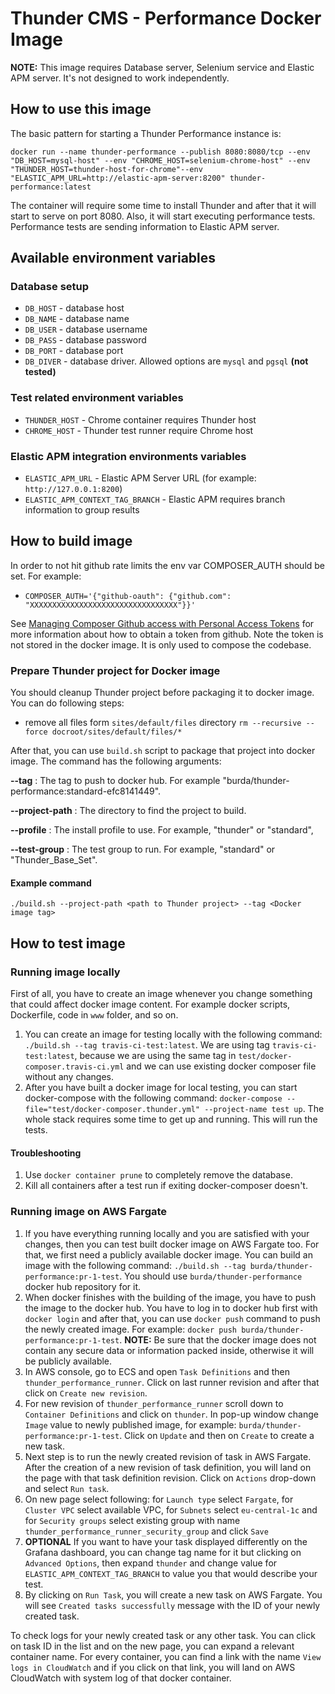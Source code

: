 # Thunder CMS - Performance Docker Image

**NOTE:** This image requires Database server, Selenium service and Elastic APM server. It's not designed to work independently.

## How to use this image

The basic pattern for starting a Thunder Performance instance is:

`docker run --name thunder-performance --publish 8080:8080/tcp --env "DB_HOST=mysql-host" --env "CHROME_HOST=selenium-chrome-host" --env "THUNDER_HOST=thunder-host-for-chrome"--env "ELASTIC_APM_URL=http://elastic-apm-server:8200" thunder-performance:latest`

The container will require some time to install Thunder and after that it will start to serve on port 8080. Also, it will start executing performance tests. Performance tests are sending information to Elastic APM server.

## Available environment variables

### Database setup

- `DB_HOST` - database host
- `DB_NAME` - database name
- `DB_USER` - database username
- `DB_PASS` - database password
- `DB_PORT` - database port
- `DB_DIVER` - database driver. Allowed options are `mysql` and `pgsql` **(not tested)**

### Test related environment variables
- `THUNDER_HOST` - Chrome container requires Thunder host
- `CHROME_HOST` - Thunder test runner require Chrome host

### Elastic APM integration environments variables
- `ELASTIC_APM_URL` - Elastic APM Server URL (for example: `http://127.0.0.1:8200`)
- `ELASTIC_APM_CONTEXT_TAG_BRANCH` - Elastic APM requires branch information to group results

## How to build image
In order to not hit github rate limits the env var COMPOSER_AUTH should be set.
For example:
- `COMPOSER_AUTH='{"github-oauth": {"github.com": "XXXXXXXXXXXXXXXXXXXXXXXXXXXXXXXXX"}}'`

See [Managing Composer Github access with Personal Access Tokens](https://www.previousnext.com.au/blog/managing-composer-github-access-personal-access-tokens)
for more information about how to obtain a token from github. Note the token is
not stored in the docker image. It is only used to compose the codebase.

### Prepare Thunder project for Docker image

You should cleanup Thunder project before packaging it to docker image. You can do following steps:

- remove all files form `sites/default/files` directory `rm --recursive --force docroot/sites/default/files/*`

After that, you can use `build.sh` script to package that project into docker image.
The command has the following arguments:

**--tag** : The tag to push to docker hub. For example "burda/thunder-performance:standard-efc8141449".

**--project-path** : The directory to find the project to build.

**--profile** : The install profile to use. For example, "thunder" or "standard",

**--test-group** : The test group to run. For example, "standard" or "Thunder_Base_Set". 

#### Example command

`./build.sh --project-path <path to Thunder project> --tag <Docker image tag>`

## How to test image

### Running image locally

First of all, you have to create an image whenever you change something that could affect docker image content. For example docker scripts, Dockerfile, code in `www` folder, and so on.

1. You can create an image for testing locally with the following command: `./build.sh --tag travis-ci-test:latest`. We are using tag `travis-ci-test:latest`, because we are using the same tag in `test/docker-composer.travis-ci.yml` and we can use existing docker composer file without any changes.
2. After you have built a docker image for local testing, you can start docker-compose with the following command: `docker-compose --file="test/docker-composer.thunder.yml" --project-name test up`. The whole stack requires some time to get up and running. This will run the tests.

#### Troubleshooting
1. Use `docker container prune` to completely remove the database.
2. Kill all containers after a test run if exiting docker-composer doesn't.

### Running image on AWS Fargate

1. If you have everything running locally and you are satisfied with your changes, then you can test built docker image on AWS Fargate too. For that, we first need a publicly available docker image. You can build an image with the following command: `./build.sh --tag burda/thunder-performance:pr-1-test`. You should use `burda/thunder-performance` docker hub repository for it.
2. When docker finishes with the building of the image, you have to push the image to the docker hub. You have to log in to docker hub first with `docker login` and after that, you can use `docker push` command to push the newly created image. For example: `docker push burda/thunder-performance:pr-1-test`. **NOTE:** Be sure that the docker image does not contain any secure data or information packed inside, otherwise it will be publicly available.
3. In AWS console, go to ECS and open `Task Definitions` and then `thunder_performance_runner`. Click on last runner revision and after that click on `Create new revision`.
4. For new revision of `thunder_performance_runner` scroll down to `Container Definitions` and click on `thunder`. In pop-up window change `Image` value to newly published image, for example: `burda/thunder-performance:pr-1-test`. Click on `Update` and then on `Create` to create a new task.
5. Next step is to run the newly created revision of task in AWS Fargate. After the creation of a new revision of task definition, you will land on the page with that task definition revision. Click on `Actions` drop-down and select `Run task`.
6. On new page select following: for `Launch type` select `Fargate`, for `Cluster VPC` select available VPC, for `Subnets` select `eu-central-1c` and for `Security groups` select existing group with name `thunder_performance_runner_security_group` and click `Save`
7. **OPTIONAL** If you want to have your task displayed differently on the Grafana dashboard, you can change tag name for it but clicking on `Advanced Options`, then expand `thunder` and change value for `ELASTIC_APM_CONTEXT_TAG_BRANCH` to value you that would describe your test.
8. By clicking on `Run Task`, you will create a new task on AWS Fargate. You will see `Created tasks successfully` message with the ID of your newly created task.

To check logs for your newly created task or any other task. You can click on task ID in the list and on the new page, you can expand a relevant container name. For every container, you can find a link with the name `View logs in CloudWatch` and if you click on that link, you will land on AWS CloudWatch with system log of that docker container.
